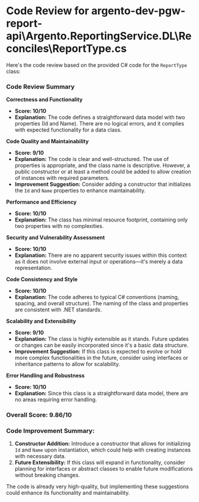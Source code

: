 # Code Review for argento-dev-pgw-report-api\Argento.ReportingService.DL\Reconciles\ReportType.cs

Here's the code review based on the provided C# code for the `ReportType` class:

### Code Review Summary

**Correctness and Functionality**
- **Score: 10/10**
- **Explanation:** The code defines a straightforward data model with two properties (Id and Name). There are no logical errors, and it complies with expected functionality for a data class.

**Code Quality and Maintainability**
- **Score: 9/10**
- **Explanation:** The code is clear and well-structured. The use of properties is appropriate, and the class name is descriptive. However, a public constructor or at least a method could be added to allow creation of instances with required parameters.
- **Improvement Suggestion:** Consider adding a constructor that initializes the `Id` and `Name` properties to enhance maintainability.

**Performance and Efficiency**
- **Score: 10/10**
- **Explanation:** The class has minimal resource footprint, containing only two properties with no complexities. 

**Security and Vulnerability Assessment**
- **Score: 10/10**
- **Explanation:** There are no apparent security issues within this context as it does not involve external input or operations—it's merely a data representation.

**Code Consistency and Style**
- **Score: 10/10**
- **Explanation:** The code adheres to typical C# conventions (naming, spacing, and overall structure). The naming of the class and properties are consistent with .NET standards.

**Scalability and Extensibility**
- **Score: 9/10**
- **Explanation:** The class is highly extensible as it stands. Future updates or changes can be easily incorporated since it's a basic data structure.
- **Improvement Suggestion:** If this class is expected to evolve or hold more complex functionalities in the future, consider using interfaces or inheritance patterns to allow for scalability.

**Error Handling and Robustness**
- **Score: 10/10**
- **Explanation:** Since this class is a straightforward data model, there are no areas requiring error handling.

### Overall Score: 9.86/10

### Code Improvement Summary:
1. **Constructor Addition:** Introduce a constructor that allows for initializing `Id` and `Name` upon instantiation, which could help with creating instances with necessary data.
2. **Future Extensibility:** If this class will expand in functionality, consider planning for interfaces or abstract classes to enable future modifications without breaking changes.

The code is already very high-quality, but implementing these suggestions could enhance its functionality and maintainability.